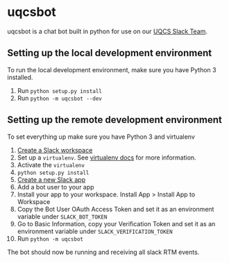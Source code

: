 # uqcsbot

uqcsbot is a chat bot built in python for use on our [UQCS Slack Team](uqcs.slack.com).

## Setting up the local development environment

To run the local development environment, make sure you have Python 3 installed.

1. Run `python setup.py install`
2. Run `python -m uqcsbot --dev`

## Setting up the remote development environment

To set everything up make sure you have Python 3 and virtualenv

1. [Create a Slack workspace](https://slack.com/create)
1. Set up a `virtualenv`. See [virtualenv docs](https://virtualenv.pypa.io/en/stable/) for more information.
1. Activate the `virtualenv`
1. `python setup.py install`
1. [Create a new Slack app](https://api.slack.com/apps/)
1. Add a bot user to your app
1. Install your app to your workspace. Install App > Install App to Workspace
1. Copy the Bot User OAuth Access Token and set it as an environment variable under `SLACK_BOT_TOKEN`
1. Go to Basic Information, copy your Verification Token and set it as an environment variable under `SLACK_VERIFICATION_TOKEN`
1. Run `python -m uqcsbot`

The bot should now be running and receiving all slack RTM events.